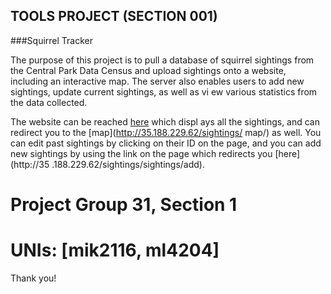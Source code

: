 
## TOOLS PROJECT (SECTION 001)

###Squirrel Tracker

The purpose of this project is to pull a database of squirrel sightings from the Central
 Park Data Census and upload sightings onto a website, including an interactive map. The
 server also enables users to add new sightings, update current sightings, as well as vi
ew various statistics from the data collected.

The website can be reached [here](http://35.188.229.62/sightings/sightings/) which displ
ays all the sightings, and can redirect you to the [map](http://35.188.229.62/sightings/
map/) as well. You can edit past sightings by clicking on their ID on the page, and you 
can add new sightings by using the link on the page which redirects you [here](http://35
.188.229.62/sightings/sightings/add).

# Project Group 31, Section 1

# UNIs: [mik2116, ml4204]


Thank you!
